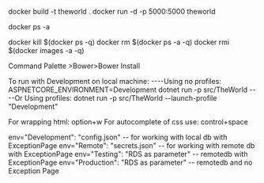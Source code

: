 docker build -t theworld .
docker run -d -p 5000:5000 theworld

docker ps -a

docker kill $(docker ps -q)
docker rm $(docker ps -a -q)
docker rmi $(docker images -a -q)

Command Palette >Bower>Bower Install

To run with Development on local machine:
----Using no profiles: ASPNETCORE_ENVIRONMENT=Development dotnet run -p src/TheWorld
----Or Using profiles: dotnet run -p src/TheWorld --launch-profile "Development"

For wrapping html: option+w
For autocomplete of css use: control+space

env="Development": "config.json" -- for working with local db with ExceptionPage
env="Remote": "secrets.json" -- for working with remote db with ExceptionPage
env="Testing": "RDS as parameter" -- remotedb with ExceptionPage
env="Production": "RDS as parameter" -- remotedb and no Exception Page
